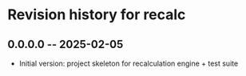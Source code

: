 # Revision history for recalc

## 0.0.0.0 -- 2025-02-05

* Initial version: project skeleton for recalculation engine + test suite
